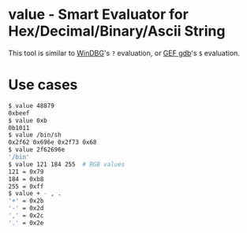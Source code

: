 # value - Smart Evaluator for Hex/Decimal/Binary/Ascii String

This tool is similar to [WinDBG](https://docs.microsoft.com/zh-tw/windows-hardware/drivers/debugger/debugger-download-tools)'s `?` evaluation, or [GEF gdb](https://gef.readthedocs.io/en/master/commands/eval/)'s `$` evaluation.

# Use cases

```bash
$ value 48879
0xbeef
$ value 0xb
0b1011
$ value /bin/sh
0x2f62 0x696e 0x2f73 0x68
$ value 2f62696e
'/bin'
$ value 121 184 255  # RGB values
121 = 0x79
184 = 0xb8
255 = 0xff
$ value + - , .
'+' = 0x2b
'-' = 0x2d
',' = 0x2c
'.' = 0x2e
```
